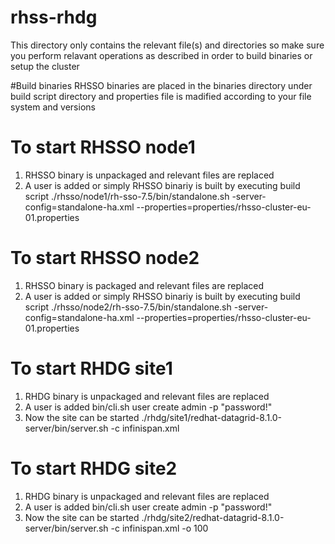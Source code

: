 # rhss-rhdg

This directory only contains the relevant file(s) and directories so make sure you perform relavant operations as described in order to build binaries or setup the cluster

#Build  binaries
RHSSO binaries are placed in the binaries directory under build script directory and properties file is madified according to your file system and versions

# To start RHSSO node1
1. RHSSO binary is unpackaged and relevant files are replaced 
2. A user is added  or simply RHSSO binariy is built by executing build script
./rhsso/node1/rh-sso-7.5/bin/standalone.sh -server-config=standalone-ha.xml --properties=properties/rhsso-cluster-eu-01.properties

# To start RHSSO node2
1. RHSSO binary is packaged and relevant files are replaced 
2. A user is added  or simply RHSSO binariy is built by executing build script
./rhsso/node2/rh-sso-7.5/bin/standalone.sh -server-config=standalone-ha.xml --properties=properties/rhsso-cluster-eu-01.properties

# To start RHDG site1
1. RHDG binary is unpackaged and relevant files are replaced 
2. A user is added
  bin/cli.sh user create admin -p "password!"
3. Now the site can be started
./rhdg/site1/redhat-datagrid-8.1.0-server/bin/server.sh -c infinispan.xml


# To start RHDG site2
1. RHDG binary is unpackaged and relevant files are replaced 
2. A user is added
  bin/cli.sh user create admin -p "password!"
3. Now the site can be started
./rhdg/site2/redhat-datagrid-8.1.0-server/bin/server.sh -c infinispan.xml -o 100
